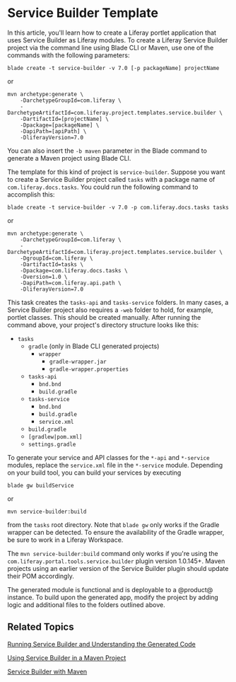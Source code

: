 # Service Builder Template [](id=using-the-service-builder-template)

In this article, you'll learn how to create a Liferay portlet application that
uses Service Builder as Liferay modules. To create a Liferay Service Builder
project via the command line using Blade CLI or Maven, use one of the commands
with the following parameters:

    blade create -t service-builder -v 7.0 [-p packageName] projectName

or

    mvn archetype:generate \
        -DarchetypeGroupId=com.liferay \
        -DarchetypeArtifactId=com.liferay.project.templates.service.builder \
        -DartifactId=[projectName] \
        -Dpackage=[packageName] \
        -DapiPath=[apiPath] \
        -DliferayVersion=7.0

You can also insert the `-b maven` parameter in the Blade command to generate a
Maven project using Blade CLI.

The template for this kind of project is `service-builder`. Suppose you want to
create a Service Builder project called `tasks` with a package name of
`com.liferay.docs.tasks`. You could run the following command to accomplish
this:

    blade create -t service-builder -v 7.0 -p com.liferay.docs.tasks tasks

or

    mvn archetype:generate \
        -DarchetypeGroupId=com.liferay \
        -DarchetypeArtifactId=com.liferay.project.templates.service.builder \
        -DgroupId=com.liferay \
        -DartifactId=tasks \
        -Dpackage=com.liferay.docs.tasks \
        -Dversion=1.0 \
        -DapiPath=com.liferay.api.path \
        -DliferayVersion=7.0

<!-- How do we set apiPath param in blade command? -Cody -->

This task creates the `tasks-api` and `tasks-service` folders. In many cases, a
Service Builder project also requires a `-web` folder to hold, for example,
portlet classes. This should be created manually. After running the command
above, your project's directory structure looks like this:

- `tasks`
    - `gradle` (only in Blade CLI generated projects)
        - `wrapper`
            - `gradle-wrapper.jar`
            - `gradle-wrapper.properties`
    - `tasks-api`
        - `bnd.bnd`
        - `build.gradle`
    - `tasks-service`
        - `bnd.bnd`
        - `build.gradle`
        - `service.xml`
    - `build.gradle`
    - `[gradlew|pom.xml]`
    - `settings.gradle`

To generate your service and API classes for the `*-api` and `*-service`
modules, replace the `service.xml` file in the `*-service` module. Depending on
your build tool, you can build your services by executing

    blade gw buildService

or

    mvn service-builder:build

from the `tasks` root directory. Note that `blade gw` only works if the Gradle
wrapper can be detected. To ensure the availability of the Gradle wrapper, be
sure to work in a Liferay Workspace.

The `mvn service-builder:build` command only works if you're using the
`com.liferay.portal.tools.service.builder` plugin version 1.0.145+. Maven
projects using an earlier version of the Service Builder plugin should update
their POM accordingly.

The generated module is functional and is
deployable to a @product@ instance. To build upon the generated app, modify the
project by adding logic and additional files to the folders outlined above.

## Related Topics  [](id=related-topics)

[Running Service Builder and Understanding the Generated Code](/develop/tutorials/-/knowledge_base/7-0/running-service-builder-and-understanding-the-generated-code)

[Using Service Builder in a Maven Project](/develop/tutorials/-/knowledge_base/7-0/using-service-builder-in-a-maven-project)

[Service Builder with Maven](/develop/reference/-/knowledge_base/7-0/service-builder-with-maven)

